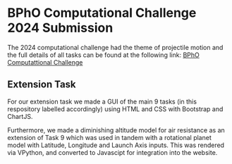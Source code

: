 # BPhO Computational Challenge 2024 Submission

The 2024 computational challenge had the theme of projectile motion and the full details of all tasks can be found at the following link: [BPhO Computattional Challenge](https://www.bpho.org.uk/bpho/computational-challenge/BPhO_CompPhys_Challenge_2024.pdf)

## Extension Task 

For our extension task we made a GUI of the main 9 tasks (in this respository labelled accordingly) using HTML and CSS with Bootstrap and ChartJS. 

Furthermore, we made a diminishing altitude model for air resistance as an extension of Task 9 which was used in tandem with a rotational planet model with Latitude, Longitude and Launch Axis inputs. This was rendered via VPython, and converted to Javascipt for integration into the website. 

